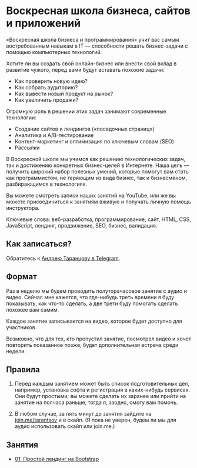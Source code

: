 # Воскресная школа бизнеса, сайтов и приложений

«Воскресная школа бизнеса и программирования» учит вас самым востребованным навыкам в IT — способности решать бизнес-задачи с помощью компьютерных технологий.

Хотите ли вы создать свой онлайн-бизнес или внести свой вклад в развитие чужого, перед вами будут вставать похожие задачи:

* Как проверить новую идею?
* Как собрать аудиторию?
* Как вывести новый продукт на рынок?
* Как увеличить продажи?

Огромную роль в решении этих задач занимают современные технологии:

* Создание сайтов и лендингов («посадочных страниц»)
* Аналитика и A/B-тестирование
* Контент-маркетинг и оптимизация по ключевым словам (SEO)
* Рассылки

В Воскресной школе мы учимся как решению технологических задач, так и достижению конкретных бизнес-целей в Интернете. Наша цель — получить широкий набор полезных умений, которые помогут вам стать как программистом, не теряющим из вида бизнес, так и бизнесменом, разбирающимся в технологиях.

Вы можете смотреть записи наших занятий на YouTube, или же вы можете присоединиться к занятиям вживую и получать личную помощь инструктора.

Ключевые слова: веб-разработка, программирование, сайт, HTML, CSS, JavaScript, лендинг, продвижение, SEO, бизнес, валидация.


## Как записаться?

Обратитесь к [Андрею Таранцову в Telegram](https://telegram.me/andreyvit).


## Формат

Раз в неделю мы будем проводить полуторачасовое занятие с аудио и видео. Сейчас мне кажется, что где-нибудь треть времени я буду показывать, как что-то сделать, а две трети буду помогать сделать похожее вам самим.

Каждое занятие записывается на видео, которое будет доступно для участников.

Возможно, что для тех, кто пропустил занятие, посмотрел видео и хочет повторить показанное позже, будет дополнительная встреча среди недели.


## Правила

1. Перед каждым занятием может быть список подготовительных дел, например, установка софта и регистрация в каких-нибудь сервисах. Они будут простыми; вы можете сделать их заранее или прийти на занятие на полчаса раньше, тогда я, заодно, смогу вам помочь.

2. В любом случае, за пять минут до занятия зайдите на [join.me/tarantsov](https://join.me/tarantsov) и в скайп. (Я пока не уверен, будем ли мы для аудио использовать скайп или join.me.)


## Занятия

* [01: Простой лендинг на Bootstrap](Week-01.md)
